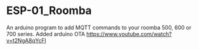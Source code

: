 # ESP-01_Roomba

An arduino program to add MQTT commands to your roomba 500, 600 or 700 series.
Added arduino OTA
https://www.youtube.com/watch?v=t2NgA8qYcFI
